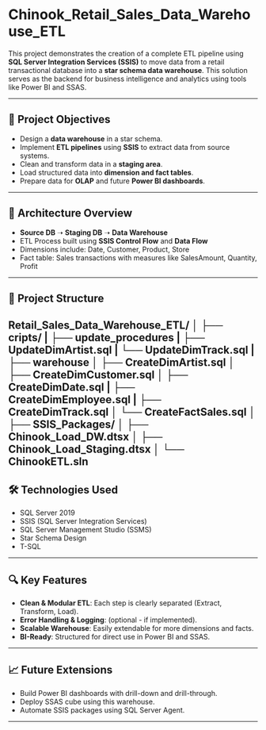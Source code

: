 # Chinook_Retail_Sales_Data_Warehouse_ETL

This project demonstrates the creation of a complete ETL pipeline using **SQL Server Integration Services (SSIS)** to move data from a retail transactional database into a **star schema data warehouse**. This solution serves as the backend for business intelligence and analytics using tools like Power BI and SSAS.

---

## 🧠 Project Objectives

- Design a **data warehouse** in a star schema.
- Implement **ETL pipelines** using **SSIS** to extract data from source systems.
- Clean and transform data in a **staging area**.
- Load structured data into **dimension and fact tables**.
- Prepare data for **OLAP** and future **Power BI dashboards**.

---

## 🧱 Architecture Overview

- **Source DB** ➝ **Staging DB** ➝ **Data Warehouse**
- ETL Process built using **SSIS Control Flow** and **Data Flow**
- Dimensions include: Date, Customer, Product, Store
- Fact table: Sales transactions with measures like SalesAmount, Quantity, Profit

---

## 📁 Project Structure

Retail_Sales_Data_Warehouse_ETL/
│
├── cripts/
| ├── update_procedures
|     ├── UpdateDimArtist.sql
|     └── UpdateDimTrack.sql
| ├── warehouse
│   ├── CreateDimArtist.sql
│   ├── CreateDimCustomer.sql
│   ├── CreateDimDate.sql
|   ├── CreateDimEmployee.sql
|   ├── CreateDimTrack.sql
│   └── CreateFactSales.sql
│
├── SSIS_Packages/
│ ├── Chinook_Load_DW.dtsx
│ ├── Chinook_Load_Staging.dtsx
│ └── ChinookETL.sln
---

## 🛠️ Technologies Used

- SQL Server 2019
- SSIS (SQL Server Integration Services)
- SQL Server Management Studio (SSMS)
- Star Schema Design
- T-SQL

---

## 🔍 Key Features

- **Clean & Modular ETL**: Each step is clearly separated (Extract, Transform, Load).
- **Error Handling & Logging**: (optional - if implemented).
- **Scalable Warehouse**: Easily extendable for more dimensions and facts.
- **BI-Ready**: Structured for direct use in Power BI and SSAS.

---

## 📈 Future Extensions

- Build Power BI dashboards with drill-down and drill-through.
- Deploy SSAS cube using this warehouse.
- Automate SSIS packages using SQL Server Agent.

---

